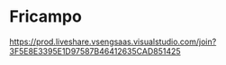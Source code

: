 # Fricampo
https://prod.liveshare.vsengsaas.visualstudio.com/join?3F5E8E3395E1D97587B46412635CAD851425
